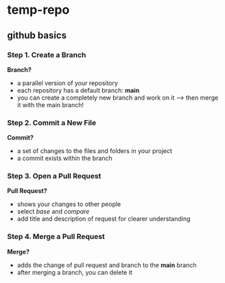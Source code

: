 # temp-repo

## github basics

### Step 1. Create a Branch
**Branch?**
- a parallel version of your repository
- each repository has a default branch: **main**
- you can create a completely new branch and work on it --> then merge it with the main branch!

### Step 2. Commit a New File
**Commit?**
- a set of changes to the files and folders in your project
- a commit exists within the branch

### Step 3. Open a Pull Request
**Pull Request?**
- shows your changes to other people
- select *base* and *compare*
- add title and description of request for clearer understanding

### Step 4. Merge a Pull Request
**Merge?**
- adds the change of pull request and branch to the **main** branch
- after merging a branch, you can delete it
